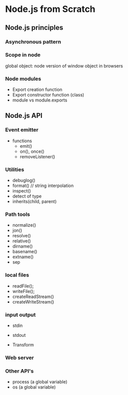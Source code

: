 # Node.js from Scratch

## Node.js principles

### Asynchronous pattern

### Scope in node
global object: node version of window object in browsers

### Node modules
- Export creation function
- Export constructor function (class)
- module vs module.exports

## Node.js API

### Event emitter

- functions
  - emit()
  - on(), once()
  - removeListener()
  
### Utilities
- debuglog()
- format() // string interpolation
- inspect()
- detect of type
- inherits(child, parent)

### Path tools
- normalize()
- jon()
- resolve()
- relative()
- dirname()
- basename()
- extname()
- sep

### local files
- readFile();
- writeFile();
- createReadStream()
- createWriteStream()

### input output
- stdin
- stdout

- Transform

### Web server

### Other API's
- process (a global variable)
- os (a global variable)




